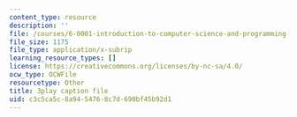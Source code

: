 ```yaml
---
content_type: resource
description: ''
file: /courses/6-0001-introduction-to-computer-science-and-programming-in-python-fall-2016/c3c5ca5c8a9454768c7d690bf45b92d1_vqn_yk5aFcI.vtt
file_size: 1175
file_type: application/x-subrip
learning_resource_types: []
license: https://creativecommons.org/licenses/by-nc-sa/4.0/
ocw_type: OCWFile
resourcetype: Other
title: 3play caption file
uid: c3c5ca5c-8a94-5476-8c7d-690bf45b92d1
---
```

